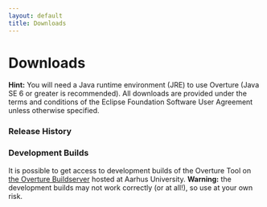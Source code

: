 ```yaml
--- 
layout: default 
title: Downloads
---
```


<link rel="stylesheet" href="/css/releases.css">
<script src="http://code.jquery.com/jquery-1.11.1.min.js">
</script>
<script src="/javascripts/moment-with-langs.js"></script>
<script src="/javascripts/github-releases.js"></script>
<script>updateDownloadPage();</script>


# Downloads

<div id="current-release"></div>

<!--span class="small"-->
**Hint:**
You will need a Java runtime environment (JRE) to use Overture (Java SE 6 or greater is recommended). All downloads are provided under the terms and conditions of the Eclipse Foundation Software User Agreement unless otherwise specified.
<!--/span-->

### Release History

<div id="release-history"></div>

### Development Builds

It is possible to get access to development builds of the Overture Tool on [the Overture Buildserver](http://overture.au.dk) hosted at Aarhus University.  **Warning:** the development builds may not work correctly (or at all!), so use at your own risk.

